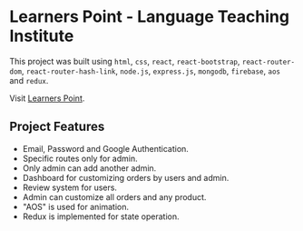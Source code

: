 # Learners Point - Language Teaching Institute

This project was built using `html`, `css`, `react`, `react-bootstrap`, `react-router-dom`, `react-router-hash-link`, `node.js`, `express.js`, `mongodb`, `firebase`, `aos` and `redux`.

Visit [Learners Point](https://.web.app/).

## Project Features

- Email, Password and Google Authentication.
- Specific routes only for admin.
- Only admin can add another admin.
- Dashboard for customizing orders by users and admin.
- Review system for users.
- Admin can customize all orders and any product.
- "AOS" is used for animation.
- Redux is implemented for state operation.